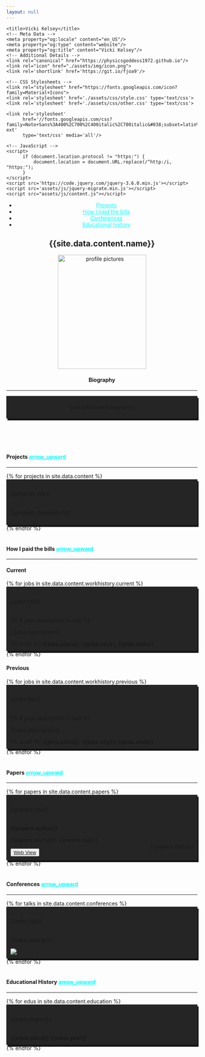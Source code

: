 ```yaml
---
layout: null
---
```


<head>
    <meta charset="UTF-8">
    <meta name="viewport" content="width=device-width, initial-scale=1">

    <title>Vicki Kelsey</title>
    <!-- Meta Data -->
    <meta property="og:locale" content="en_US"/>
    <meta property="og:type" content="website"/>
    <meta property="og:title" content="Vicki Kelsey"/>
    <!-- Additional Details -->
    <link rel="canonical" href="https://physicsgoddess1972.github.io"/>
    <link rel="icon" href="./assets/img/icon.png">
    <link rel='shortlink' href='https://git.io/fjoa9'/>

    <!-- CSS Stylesheets -->
    <link rel="stylesheet" href="https://fonts.googleapis.com/icon?family=Material+Icons">
    <link rel='stylesheet' href='./assets/css/style.css' type='text/css'>
    <link rel='stylesheet' href='./assets/css/other.css' type='text/css'>

    <link rel='stylesheet'
          href='//fonts.googleapis.com/css?family=Noto+Sans%3A400%2C700%2C400italic%2C700italic&#038;subset=latin%2Clatin-ext'
          type='text/css' media='all'/>

    <!-- JavaScript -->
    <script>
		  if (document.location.protocol != "https:") {
			  document.location = document.URL.replace(/^http:/i, "https:");
		  }
    </script>
    <script src='https://code.jquery.com/jquery-3.6.0.min.js'></script>
    <script src='assets/js/jquery-migrate.min.js'></script>
    <script src="assets/js/content.js"></script>

</head>
<body data-target="#navbar-main" class="home page-template-default page page-id-5">
    <div id="page" class="hfeed site">
        <div id="content" class="site-content">
            <div id="primary" class="content-area">
                <article id="post-5" class="post post-5 page type-page status-publish hentry">
                    <div class="container content-container">
                        <header class="entry-header">
							<nav id="navbar-main" class="main-navigation widget" role="navigation">
								<div class="menu" id="navbar-content">
									<ul class="navbar-nav">
										<li class="page_item page-item-8 nav-item">
                                            <a class="nav-link" href="#research" data-target="#research" style="color: cyan">
                                                <span>Projects</span>
                                            </a>
                                        </li>
										<li class="page_item page-item-8 nav-item">
                                            <a class="nav-link" href="#jobs" data-target="#jobs" style="color: cyan">
                                                <span>How I paid the bills</span>
                                            </a>
                                        </li>
										<li class="page_item page-item-8 nav-item">
                                            <a class="nav-link" href="#conference" data-target="#conference" style="color: cyan">
                                                <span>Conferences</span>
                                            </a>
                                        </li>
										<li class="page_item page-item-8 nav-item">
                                            <a class="nav-link" href="#school" data-target="#school" style="color: cyan">
                                                <span>Educational history</span>
                                            </a>
                                        </li>
									</ul>
								</div>
							</nav><!-- #site-navigation -->
                            <h1 class="entry-title">{{site.data.content.name}}</h1>
                            <div class="entry-subtitle">
                                <p>
                                    <img class="alignnone size-medium wp-image-40"
                                         src="{{site.data.content.profile}}"
                                         alt="profile pictures"
                                         width="233" height="300"/>
                                </p>
                            </div>
							<div id="bio">
								<h4>Biography</h4>
								<hr/>
								<div style="border-left: 1px solid #151515; padding: 10px; box-shadow: 3px 5px #151515; background-color: #252525">
									<p style="font-size: 12px">{{site.data.content.biography}}</p>
								</div>
							</div>
                        </header>
                        <div class="entry-content">
                            <div id="fb-root"></div>
                            <br />
                            <section id="research">
                                <h4>Projects <a href="." class="material-icons" style="color:cyan">arrow_upward</a></h4>
                                <hr/>
                                {% for projects in site.data.content %}
                                    <div style="border-left: 1px solid #151515; padding: 10px; box-shadow: 3px 5px #151515;background-color: #252525">
                                        <h6>{{projects.title}}</h6>
                                        <p>{{projects.description}}</p>
                                    </div>
                                {% endfor %}
                            </section>
                            <br/>
                            <section id="jobs">
                                <h4>How I paid the bills <a href="." class="material-icons" style="color:cyan">arrow_upward</a></h4>
                                <hr/>
                                <h4>Current</h4>
                                {% for jobs in site.data.content.workhistory.current %}
                                    <div style="border-left: 1px solid #151515; padding: 10px; box-shadow: 3px 5px #151515;background-color: #252525">
                                        <h6>{{jobs.title}}</h6>
                                        {% if jobs.description != null %}
                                            <p>{{jobs.description}}</p>
                                        {% endif %}
                                        <b>
                                            {{jobs.place}}. {{jobs.city}}, {{jobs.state}}
                                        </b>
                                    </div>
                                {% endfor %}
                                <br />
                                <h4>Previous</h4>
                                {% for jobs in site.data.content.workhistory.previous %}
                                    <div style="border-left: 1px solid #151515; padding: 10px; box-shadow: 3px 5px #151515;background-color: #252525">
                                        <h6>{{jobs.title}}</h6>
                                        {% if jobs.description != null %}
                                            <p>{{jobs.description}}</p>
                                        {% endif %}
                                        <b>
                                            {{jobs.place}}. {{jobs.city}}, {{jobs.state}}
                                        </b>
                                    </div>
                                {% endfor %}
                            </section>
                            <br />
                            <section id="papers">
                                <h4>Papers <a href="." class="material-icons" style="color:cyan">arrow_upward</a></h4>
                                <hr/>
                                {% for papers in site.data.content.papers %}
                                    <div style="border-left: 1px solid #151515; padding: 10px; box-shadow: 3px 5px #151515;background-color: #252525">
                                        <h6>{{papers.title}}</h6>
                                        <b>{{papers.author}}</b>
                                        <p>{{papers.journal}}. {{papers.date}}</p>
                                        <p style="float: right; margin-top: -3%">{{papers.status}}</p>
                                        <button>
                                            <a href="https://doi.org/{{papers.doi}}">
                                                Web View
                                            </a>
                                        </button>
                                    </div>
                                {% endfor %}
                            </section>
                            <br/>
                            <section id="conference">
                                <h4>Conferences <a href="." class="material-icons" style="color: cyan">arrow_upward</a></h4>
                                <hr/>
                                {% for talks in site.data.content.conferences %}
                                    <div style="border-left: 1px solid #151515; padding: 10px; box-shadow: 3px 5px #151515;background-color: #252525">
                                        <h6>{{talks.title}}</h6>
                                        <p>{{talks.abstract}}</p>
                                        <img src="{{talks.poster}}">
                                    </div>
                                {% endfor %}
                            </section>
                            <br />
                            <section id="school">
                                <h4>Educational History <a href="." class="material-icons" style="color:cyan">arrow_upward</a></h4>
                                <hr/>
                                {% for edus in site.data.content.education %}
                                    <div style="border-left: 1px solid #151515; padding: 10px; box-shadow: 3px 5px #151515;background-color: #252525">
                                        <h6>{{edus.degree}}</h6>
                                        <b>{{edus.place}}</b>
                                        <b>{{edus.year}}</b>
                                    </div>
                                {% endfor %}
                            </section>
                        </div>
                   </div>
                </article><!-- #post-## -->
            </div><!-- #primary -->
        </div><!-- #content -->
    </div><!-- #page -->
    <script src="https://cdnjs.cloudflare.com/ajax/libs/jquery/3.3.1/jquery.min.js" integrity="sha512-+NqPlbbtM1QqiK8ZAo4Yrj2c4lNQoGv8P79DPtKzj++l5jnN39rHA/xsqn8zE9l0uSoxaCdrOgFs6yjyfbBxSg==" crossorigin="anonymous"></script>
    <script src="https://cdnjs.cloudflare.com/ajax/libs/jquery.imagesloaded/4.1.4/imagesloaded.pkgd.min.js" integrity="sha256-lqvxZrPLtfffUl2G/e7szqSvPBILGbwmsGE1MKlOi0Q=" crossorigin="anonymous"></script>
</body>
</html>
